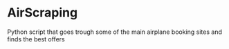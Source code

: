 # AirScraping
 Python script that goes trough some of the main airplane booking sites and finds the best offers
